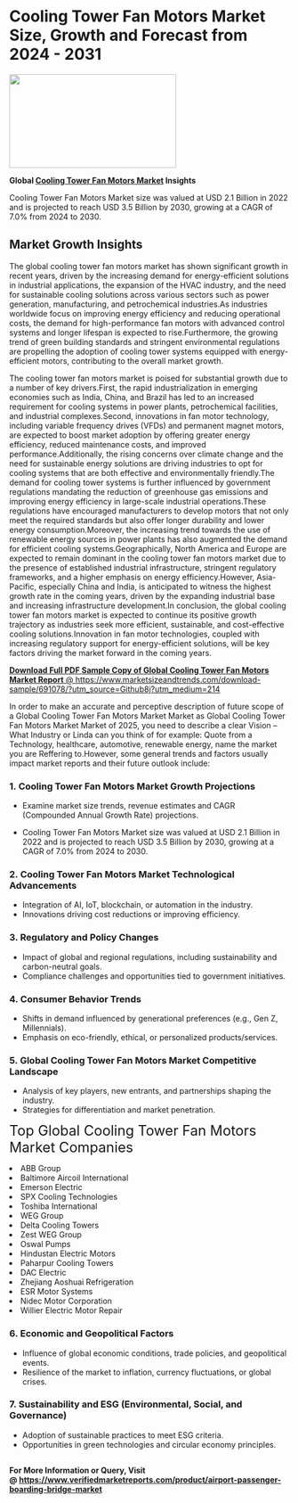 <H1>Cooling Tower Fan Motors Market Size, Growth and Forecast from 2024 - 2031</H1><img class="aligncenter size-medium wp-image-584254" src="https://thirdeyenews.in/wp-content/uploads/2024/09/Global-Market-Research-300x168.jpeg" alt="" width="300" height="168" /><p><strong>Global&nbsp;<a href="https://www.marketsizeandtrends.com/download-sample/691078/?utm_source=Github8j?utm_medium=214">Cooling Tower Fan Motors Market</a> Insights</strong></p><p>Cooling Tower Fan Motors Market size was valued at USD 2.1 Billion in 2022 and is projected to reach USD 3.5 Billion by 2030, growing at a CAGR of 7.0% from 2024 to 2030.</p><p><h2>Market Growth Insights</h2> <p>The global cooling tower fan motors market has shown significant growth in recent years, driven by the increasing demand for energy-efficient solutions in industrial applications, the expansion of the HVAC industry, and the need for sustainable cooling solutions across various sectors such as power generation, manufacturing, and petrochemical industries.As industries worldwide focus on improving energy efficiency and reducing operational costs, the demand for high-performance fan motors with advanced control systems and longer lifespan is expected to rise.Furthermore, the growing trend of green building standards and stringent environmental regulations are propelling the adoption of cooling tower systems equipped with energy-efficient motors, contributing to the overall market growth.</p> <p><a href="download-sample-link"></a></p> <p>The cooling tower fan motors market is poised for substantial growth due to a number of key drivers.First, the rapid industrialization in emerging economies such as India, China, and Brazil has led to an increased requirement for cooling systems in power plants, petrochemical facilities, and industrial complexes.Second, innovations in fan motor technology, including variable frequency drives (VFDs) and permanent magnet motors, are expected to boost market adoption by offering greater energy efficiency, reduced maintenance costs, and improved performance.Additionally, the rising concerns over climate change and the need for sustainable energy solutions are driving industries to opt for cooling systems that are both effective and environmentally friendly.The demand for cooling tower systems is further influenced by government regulations mandating the reduction of greenhouse gas emissions and improving energy efficiency in large-scale industrial operations.These regulations have encouraged manufacturers to develop motors that not only meet the required standards but also offer longer durability and lower energy consumption.Moreover, the increasing trend towards the use of renewable energy sources in power plants has also augmented the demand for efficient cooling systems.Geographically, North America and Europe are expected to remain dominant in the cooling tower fan motors market due to the presence of established industrial infrastructure, stringent regulatory frameworks, and a higher emphasis on energy efficiency.However, Asia-Pacific, especially China and India, is anticipated to witness the highest growth rate in the coming years, driven by the expanding industrial base and increasing infrastructure development.In conclusion, the global cooling tower fan motors market is expected to continue its positive growth trajectory as industries seek more efficient, sustainable, and cost-effective cooling solutions.Innovation in fan motor technologies, coupled with increasing regulatory support for energy-efficient solutions, will be key factors driving the market forward in the coming years.</p> <p><a href="get-more-link"></p><p><span class=""><strong>Download Full PDF Sample Copy of Global Cooling Tower Fan Motors Market Report</strong> @ <a href="https://www.marketsizeandtrends.com/download-sample/691078/?utm_source=Github8j?utm_medium=214" target="_blank">https://www.marketsizeandtrends.com/download-sample/691078/?utm_source=Github8j?utm_medium=214</a></span></p><p>In order to make an accurate and perceptive description of future scope of a Global&nbsp;Cooling Tower Fan Motors Market Market as Global&nbsp;Cooling Tower Fan Motors Market Market of 2025, you need to describe a clear Vision &ndash; What Industry or Linda can you think of for example: Quote from a Technology, healthcare, automotive, renewable energy, name the market you are Reffering to.However, some general trends and factors usually impact market reports and their future outlook include:</p><h3>1.&nbsp;<strong>Cooling Tower Fan Motors Market Growth Projections</strong></h3><ul><li>Examine market size trends, revenue estimates and CAGR (Compounded Annual Growth Rate) projections.</li><li><p>Cooling Tower Fan Motors Market size was valued at USD 2.1 Billion in 2022 and is projected to reach USD 3.5 Billion by 2030, growing at a CAGR of 7.0% from 2024 to 2030.</p></li></ul><h3>2.&nbsp;<strong>Cooling Tower Fan Motors Market Technological Advancements</strong></h3><ul><li>Integration of AI, IoT, blockchain, or automation in the industry.</li><li>Innovations driving cost reductions or improving efficiency.</li></ul><h3>3.&nbsp;<strong>Regulatory and Policy Changes</strong></h3><ul><li>Impact of global and regional regulations, including sustainability and carbon-neutral goals.</li><li>Compliance challenges and opportunities tied to government initiatives.</li></ul><h3>4.&nbsp;<strong>Consumer Behavior Trends</strong></h3><ul><li>Shifts in demand influenced by generational preferences (e.g., Gen Z, Millennials).</li><li>Emphasis on eco-friendly, ethical, or personalized products/services.</li></ul><h3>5.&nbsp;<strong>Global Cooling Tower Fan Motors Market Competitive Landscape</strong></h3><ul><li>Analysis of key players, new entrants, and partnerships shaping the industry.</li><li>Strategies for differentiation and market penetration.</li></ul><p data-pm-slice="1 1 []"><span style="color: inherit; font-family: inherit; font-size: 25px;">Top Global Cooling Tower Fan Motors Market Companies</span></p><div class="" data-test-id=""><p><li>ABB Group</li><li> Baltimore Aircoil International</li><li> Emerson Electric</li><li> SPX Cooling Technologies</li><li> Toshiba International</li><li> WEG Group</li><li> Delta Cooling Towers</li><li> Zest WEG Group</li><li> Oswal Pumps</li><li> Hindustan Electric Motors</li><li> Paharpur Cooling Towers</li><li> DAC Electric</li><li> Zhejiang Aoshuai Refrigeration</li><li> ESR Motor Systems</li><li> Nidec Motor Corporation</li><li> Willier Electric Motor Repair</li></p></div><h3>6.&nbsp;<strong>Economic and Geopolitical Factors</strong></h3><ul><li>Influence of global economic conditions, trade policies, and geopolitical events.</li><li>Resilience of the market to inflation, currency fluctuations, or global crises.</li></ul><h3>7.&nbsp;<strong>Sustainability and ESG (Environmental, Social, and Governance)</strong></h3><ul><li>Adoption of sustainable practices to meet ESG criteria.</li><li>Opportunities in green technologies and circular economy principles.</li></ul><h2><strong style="font-size: 14px;">For More Information or Query, Visit @&nbsp;</strong><a style="background-color: #ffffff; font-size: 14px;" href="https://www.marketsizeandtrends.com/report/cooling-tower-fan-motors-market/" target="_blank">https://www.verifiedmarketreports.com/product/airport-passenger-boarding-bridge-market</a></h2>
